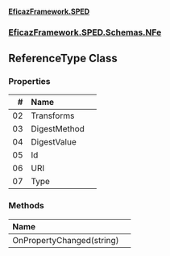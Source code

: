 #### [EficazFramework.SPED](EficazFrameworkSPED.md 'EficazFramework SPED')
### [EficazFramework.SPED.Schemas.NFe](EficazFramework.SPED.Schemas.NFe.md 'EficazFramework.SPED.Schemas.NFe')

## ReferenceType Class
### Properties

| # | Name | |
| ---: | :--- | :--- |
| 02 | Transforms |  |
| 03 | DigestMethod |  |
| 04 | DigestValue |  |
| 05 | Id |  |
| 06 | URI |  |
| 07 | Type |  |
### Methods

| Name | |
| :--- | :--- |
| OnPropertyChanged(string) |  |

